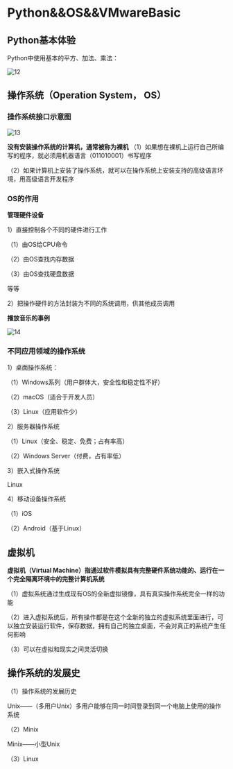 # Python&&OS&&VMwareBasic
## Python基本体验

Python中使用基本的平方、加法、乘法：

![12]()

## 操作系统（Operation System， OS）

### 操作系统接口示意图

![13]()

**没有安装操作系统的计算机，通常被称为裸机**
（1）如果想在裸机上运行自己所编写的程序，就必须用机器语言（011010001）书写程序

（2）如果计算机上安装了操作系统，就可以在操作系统上安装支持的高级语言环境，用高级语言开发程序

### OS的作用
**管理硬件设备**

1）直接控制各个不同的硬件进行工作

（1）由OS给CPU命令

（2）由OS查找内存数据

（3）由OS查找硬盘数据

等等

2）把操作硬件的方法封装为不同的系统调用，供其他成员调用

**播放音乐的事例**

![14]()

### 不同应用领域的操作系统
1）桌面操作系统：

（1）Windows系列（用户群体大，安全性和稳定性不好）

（2）macOS（适合于开发人员）

（3）Linux（应用软件少）

2）服务器操作系统

（1）Linux（安全、稳定、免费；占有率高）

（2）Windows Server（付费，占有率低）

3）嵌入式操作系统

   Linux

4）移动设备操作系统

（1）iOS

（2）Android（基于Linux）

## 虚拟机

**虚拟机（Virtual Machine）指通过软件模拟具有完整硬件系统功能的、运行在一个完全隔离环境中的完整计算机系统**

（1）虚拟系统通过生成现有OS的全新虚拟镜像，具有真实操作系统完全一样的功能

（2）进入虚拟系统后，所有操作都是在这个全新的独立的虚拟系统里面进行，可以独立安装运行软件，保存数据，拥有自己的独立桌面，不会对真正的系统产生任何影响

（3）可以在虚拟和现实之间灵活切换

## 操作系统的发展史

（1）操作系统的发展历史

   Unix——（多用户Unix）多用户能够在同一时间登录到同一个电脑上使用的操作系统

（2）Minix

  Minix——小型Unix

（3）Linux
